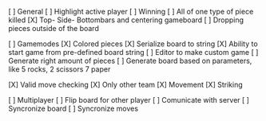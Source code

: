 <!-- [ ] images -->

[ ] General
    [ ] Highlight active player
    [ ] Winning
        [ ] All of one type of piece killed
    [X] Top- Side- Bottombars and centering gameboard
    [ ] Dropping pieces outside of the board

[ ] Gamemodes
    [X] Colored pieces
    [X] Serialize board to string
        [X] Ability to start game from pre-defined board string
            [ ] Editor to make custom game
    [ ] Generate right amount of pieces
        [ ] Generate board based on parameters, like 5 rocks, 2 scissors 7 paper

[X] Valid move checking
    [X] Only other team
    [X] Movement
    [X] Striking

[ ] Multiplayer
    [ ] Flip board for other player
    [ ] Comunicate with server
        [ ] Syncronize board
            [ ] Syncronize moves